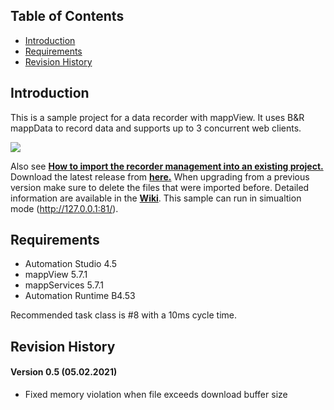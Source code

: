## Table of Contents
* [Introduction](#Introduction)
* [Requirements](#Requirements)
* [Revision History](#Revision-History)

<a name="Introduction"></a>
## Introduction
This is a sample project for a data recorder with mappView. It uses B&R mappData to record data and supports up to 3 concurrent web clients.

![](Logical/mappView/Resources/Media/screenshot.png)

Also see [**How to import the recorder management into an existing project.**](/Logical/mappRecorder/HowToImport.pdf) Download the latest release from [**here.**](../../releases) When upgrading from a previous version make sure to delete the files that were imported before. Detailed information are available in the [**Wiki**](https://github.com/br-automation-com/mappView-Recorder/wiki). This sample can run in simualtion mode (http://127.0.0.1:81/).

<a name="Requirements"></a>
## Requirements
* Automation Studio 4.5
* mappView 5.7.1
* mappServices 5.7.1
* Automation Runtime B4.53

Recommended task class is #8 with a 10ms cycle time.

<a name="Revision-History"></a>
## Revision History

#### Version 0.5 (05.02.2021)
- Fixed memory violation when file exceeds download buffer size

